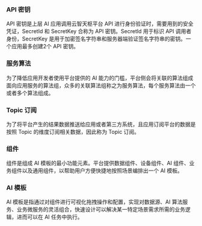 
### API 密钥
API 密钥是上层 AI 应用调用云智天枢平台 API 进行身份验证时，需要用到的安全凭证，SecretId 和 SecretKey 合称为 API 密钥。SecretId 用于标识 API 调用者身份，SecretKey 是用于加密签名字符串和服务器端验证签名字符串的密钥。一个应用最多创建2个 API 密钥。


### 服务算法
为了降低应用开发者使用平台提供的 AI 能力的门槛，平台侧会将关联的算法组成面向应用服务的算法组，众多的关联算法组称之为服务算法，每个服务算法由一个或者多个算法组成。


### Topic 订阅
为了将平台产生的结果数据推送给应用或者第三方系统，且应用订阅平台的数据是按照 Topic 的维度订阅相关数据，因此称为 Topic 订阅。

### 组件
组件是组成 AI 模板的最小功能元素。平台提供数据组件、设备组件、AI 组件、业务组件以及通用组件，以帮助用户方便快捷地按照场景编排出一个 AI 模板。

### AI 模板
AI 模板是指通过对组件进行可视化拖拽操作和配置，实现对数据源、AI 算法服务、业务微服务的灵活组合，快速设计可以解决某一特定场景需求所需的业务逻辑，进而可以在 AI 任务中执行。
